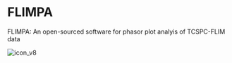 # FLIMPA
FLIMPA: An open-sourced software for phasor plot analyis of TCSPC-FLIM data

![icon_v8](https://github.com/SofiaKapsiani/FLIMPA/assets/77961877/5f081c43-34f6-44dc-846d-e560d3c65bb6)
